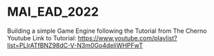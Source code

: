 # MAI_EAD_2022
Building a simple Game Engine following the Tutorial from The Cherno
Youtube Link to Tutorial: https://www.youtube.com/playlist?list=PLlrATfBNZ98dC-V-N3m0Go4deliWHPFwT
